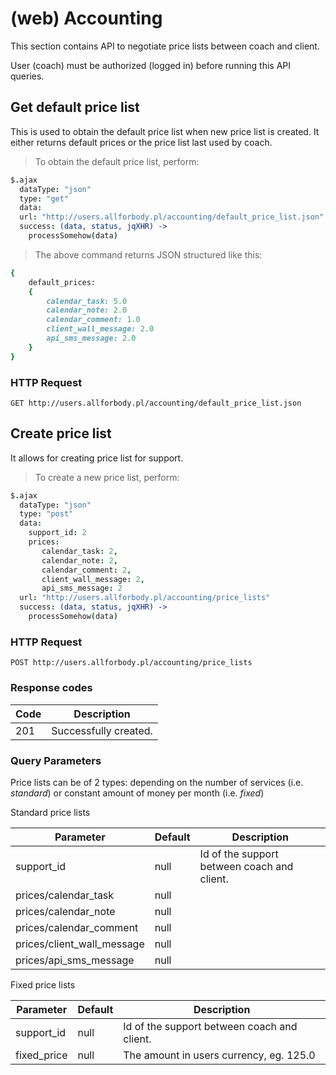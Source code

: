# (web) Accounting

This section contains API to negotiate price lists between coach and client.

<aside class="notice">
User (coach) must be authorized (logged in) before running this API queries.
</aside>

## Get default price list

This is used to obtain the default price list when new price list is created. It either returns default prices or the price list last used by coach.

> To obtain the default price list, perform:

```coffee
$.ajax
  dataType: "json"
  type: "get"
  data:
  url: "http://users.allforbody.pl/accounting/default_price_list.json"
  success: (data, status, jqXHR) ->
    processSomehow(data)
```

> The above command returns JSON structured like this:

```ruby
{
    default_prices:
    {
        calendar_task: 5.0
        calendar_note: 2.0
        calendar_comment: 1.0
        client_wall_message: 2.0
        api_sms_message: 2.0
    }
}

```

### HTTP Request

`GET http://users.allforbody.pl/accounting/default_price_list.json`


## Create price list
It allows for creating price list for support.


> To create a new price list, perform:
```coffee
$.ajax
  dataType: "json"
  type: "post"
  data:
    support_id: 2
    prices:
       calendar_task: 2,
       calendar_note: 2,
       calendar_comment: 2,
       client_wall_message: 2,
       api_sms_message: 2
  url: "http://users.allforbody.pl/accounting/price_lists"
  success: (data, status, jqXHR) ->
    processSomehow(data)
```


### HTTP Request

`POST http://users.allforbody.pl/accounting/price_lists`

### Response codes

Code | Description
--------- | -----------
201 |  Successfully created.


### Query Parameters
Price lists can be of 2 types: depending on the number of services (i.e. _standard_) or constant amount of money per month (i.e. _fixed_)

Standard price lists

Parameter | Default | Description
--------- | ------- | -----------
support_id | null | Id of the support between coach and client.
prices/calendar_task | null |
prices/calendar_note | null |
prices/calendar_comment | null |
prices/client_wall_message | null |
prices/api_sms_message | null |

Fixed price lists

Parameter | Default | Description
--------- | ------- | -----------
support_id | null | Id of the support between coach and client.
fixed_price | null | The amount in users currency, eg. 125.0
